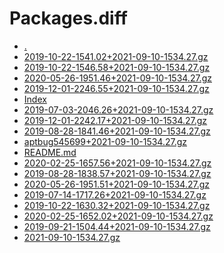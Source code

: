 Packages.diff
========================

- [.](.)
- [2019-10-22-1541.02+2021-09-10-1534.27.gz](2019-10-22-1541.02+2021-09-10-1534.27.gz)
- [2019-10-22-1546.58+2021-09-10-1534.27.gz](2019-10-22-1546.58+2021-09-10-1534.27.gz)
- [2020-05-26-1951.46+2021-09-10-1534.27.gz](2020-05-26-1951.46+2021-09-10-1534.27.gz)
- [2019-12-01-2246.55+2021-09-10-1534.27.gz](2019-12-01-2246.55+2021-09-10-1534.27.gz)
- [Index](Index)
- [2019-07-03-2046.26+2021-09-10-1534.27.gz](2019-07-03-2046.26+2021-09-10-1534.27.gz)
- [2019-12-01-2242.17+2021-09-10-1534.27.gz](2019-12-01-2242.17+2021-09-10-1534.27.gz)
- [2019-08-28-1841.46+2021-09-10-1534.27.gz](2019-08-28-1841.46+2021-09-10-1534.27.gz)
- [aptbug545699+2021-09-10-1534.27.gz](aptbug545699+2021-09-10-1534.27.gz)
- [README.md](README.md)
- [2020-02-25-1657.56+2021-09-10-1534.27.gz](2020-02-25-1657.56+2021-09-10-1534.27.gz)
- [2019-08-28-1838.57+2021-09-10-1534.27.gz](2019-08-28-1838.57+2021-09-10-1534.27.gz)
- [2020-05-26-1951.51+2021-09-10-1534.27.gz](2020-05-26-1951.51+2021-09-10-1534.27.gz)
- [2019-07-14-1717.26+2021-09-10-1534.27.gz](2019-07-14-1717.26+2021-09-10-1534.27.gz)
- [2019-10-22-1630.32+2021-09-10-1534.27.gz](2019-10-22-1630.32+2021-09-10-1534.27.gz)
- [2020-02-25-1652.02+2021-09-10-1534.27.gz](2020-02-25-1652.02+2021-09-10-1534.27.gz)
- [2019-09-21-1504.44+2021-09-10-1534.27.gz](2019-09-21-1504.44+2021-09-10-1534.27.gz)
- [2021-09-10-1534.27.gz](2021-09-10-1534.27.gz)

